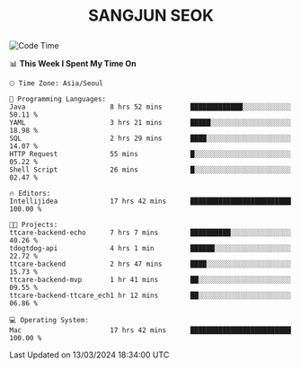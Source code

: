 <h1>
 <p align="center">
   SANGJUN SEOK
 </p>
</h1>

<!--START_SECTION:waka-->
![Code Time](http://img.shields.io/badge/Code%20Time-3%2C357%20hrs%2053%20mins-blue)

📊 **This Week I Spent My Time On** 

```text
🕑︎ Time Zone: Asia/Seoul

💬 Programming Languages: 
Java                     8 hrs 52 mins       █████████████░░░░░░░░░░░░   50.11 % 
YAML                     3 hrs 21 mins       █████░░░░░░░░░░░░░░░░░░░░   18.98 % 
SQL                      2 hrs 29 mins       ████░░░░░░░░░░░░░░░░░░░░░   14.07 % 
HTTP Request             55 mins             █░░░░░░░░░░░░░░░░░░░░░░░░   05.22 % 
Shell Script             26 mins             █░░░░░░░░░░░░░░░░░░░░░░░░   02.47 % 

🔥 Editors: 
Intellijidea             17 hrs 42 mins      █████████████████████████   100.00 % 

🐱‍💻 Projects: 
ttcare-backend-echo      7 hrs 7 mins        ██████████░░░░░░░░░░░░░░░   40.26 % 
tdogtdog-api             4 hrs 1 min         ██████░░░░░░░░░░░░░░░░░░░   22.72 % 
ttcare-backend           2 hrs 47 mins       ████░░░░░░░░░░░░░░░░░░░░░   15.73 % 
ttcare-backend-mvp       1 hr 41 mins        ██░░░░░░░░░░░░░░░░░░░░░░░   09.55 % 
ttcare-backend-ttcare_ech1 hr 12 mins        ██░░░░░░░░░░░░░░░░░░░░░░░   06.86 % 

💻 Operating System: 
Mac                      17 hrs 42 mins      █████████████████████████   100.00 % 
```


 Last Updated on 13/03/2024 18:34:00 UTC
<!--END_SECTION:waka-->
